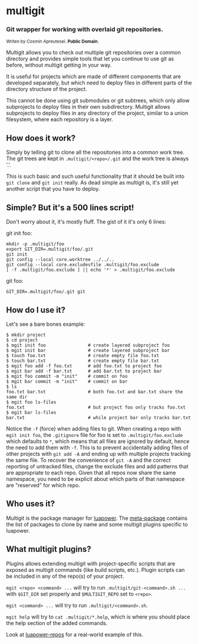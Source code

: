 # multigit

### Git wrapper for working with overlaid git repositories.
<sub>Writen by Cosmin Apreutesei. **Public Domain**.</sub>

Multigit allows you to check out multiple git repositories over a
common directory and provides simple tools that let you continue
to use git as before, without multigit getting in your way.

It is useful for projects which are made of different components
that are developed separately, but which need to deploy files
in different parts of the directory structure of the project.

This cannot be done using git submodules or git subtrees, which
only allow subprojects to deploy files in their own subdirectory.
Multigit allows subprojects to deploy files in any directory of the
project, similar to a union filesystem, where each repository is a layer.

## How does it work?

Simply by telling git to clone all the repositories into a common
work tree. The git trees are kept in `.multigit/<repo>/.git` and the
work tree is always '.'.

This is such basic and such useful functionality that it should
be built into `git clone` and `git init` really. As dead simple
as multigit is, it's still yet another script that you have to deploy.

## Simple? But it's a 500 lines script!

Don't worry about it, it's mostly fluff. The gist of it it's only 6 lines:

git init foo:

	mkdir -p .multigit/foo
	export GIT_DIR=.multigit/foo/.git
	git init
	git config --local core.worktree ../../..
	git config --local core.excludesfile .multigit/foo.exclude
	[ -f .multigit/foo.exclude ] || echo '*' > .multigit/foo.exclude

git foo:

	GIT_DIR=.multigit/foo/.git git

## How do I use it?

Let's see a bare bones example:

	$ mkdir project
	$ cd project
	$ mgit init foo                # create layered subproject foo
	$ mgit init bar                # create layered subproject bar
	$ touch foo.txt                # create empty file foo.txt
	$ touch bar.txt                # create empty file bar.txt
	$ mgit foo add -f foo.txt      # add foo.txt to project foo
	$ mgit bar add -f bar.txt      # add bar.txt to project bar
	$ mgit foo commit -m "init"    # commit on foo
	$ mgit bar commit -m "init"    # commit on bar
	$ ls
	foo.txt bar.txt                # both foo.txt and bar.txt share the same dir
	$ mgit foo ls-files
	foo.txt                        # but project foo only tracks foo.txt
	$ mgit bar ls-files
	bar.txt                        # while project bar only tracks bar.txt

Notice the `-f` (force) when adding files to git. When creating a repo with
`mgit init foo`, the `.gitignore` file for foo is set to
`.multigit/foo.exclude` which defaults to `*`, which means that
all files are ignored by default, hence the need to add them with `-f`.
This is to prevent accidentally adding files of other projects with
`git add -A` and ending up with multiple projects tracking the same file.
To recover the convenience of `git -A` and the correct reporting of
untracked files, change the exclude files and add patterns that are
appropriate to each repo. Given that all repos now share the same
namespace, you need to be explicit about which parts of that namespace
are "reserved" for which repo.

## Who uses it?

Multigit is the package manager for [luapower](https://luapower.com).
The [meta-package](https://github.com/luapower/luapower-repos) contains
the list of packages to clone by name and some multigit plugins specific
to luapower.

## What multigit plugins?

Plugins allows extending multigit with project-specific scripts
that are exposed as multigit commands (like build scripts, etc.).
Plugin scripts can be included in any of the repo(s) of your project.

`mgit <repo> <command> ...` will try to run
`.multigit/git-<command>.sh ...` with `$GIT_DIR` set properly
and `$MULTIGIT_REPO` set to `<repo>`.

`mgit <command> ...` will try to run `.multigit/<command>.sh`.

`mgit help` will try to `cat .multigit/*.help`, which is where you should
place the help section of the added commands.

Look at [luapower-repos](https://github.com/luapower/luapower-repos)
for a real-world example of this.
